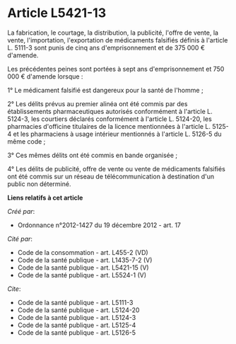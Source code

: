 # Article L5421-13

La fabrication, le courtage, la distribution, la publicité, l'offre de vente, la vente, l'importation, l'exportation de
médicaments falsifiés définis à l'article L. 5111-3 sont punis de cinq ans d'emprisonnement et de 375 000 € d'amende. 

Les précédentes peines sont portées à sept ans d'emprisonnement et 750 000 € d'amende lorsque : 

1° Le médicament falsifié est dangereux pour la santé de l'homme ; 

2° Les délits prévus au premier alinéa ont été commis par des établissements pharmaceutiques autorisés conformément à
l'article L. 5124-3, les courtiers déclarés conformément à l'article L. 5124-20, les pharmacies d'officine titulaires de la
licence mentionnées à l'article L. 5125-4 et les pharmaciens à usage intérieur mentionnés à l'article L. 5126-5 du même
code ; 

3° Ces mêmes délits ont été commis en bande organisée ; 

4° Les délits de publicité, offre de vente ou vente de médicaments falsifiés ont été commis sur un réseau de
télécommunication à destination d'un public non déterminé.

**Liens relatifs à cet article**

_Créé par_:

  - Ordonnance n°2012-1427 du 19 décembre 2012 - art. 17

_Cité par_:

  - Code de la consommation - art. L455-2 (VD)
  - Code de la santé publique - art. L1435-7-2 (V)
  - Code de la santé publique - art. L5421-15 (V)
  - Code de la santé publique - art. L5524-1 (V)

_Cite_:

  - Code de la santé publique - art. L5111-3
  - Code de la santé publique - art. L5124-20
  - Code de la santé publique - art. L5124-3
  - Code de la santé publique - art. L5125-4
  - Code de la santé publique - art. L5126-5
